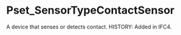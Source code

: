 # Pset_SensorTypeContactSensor

A device that senses or detects contact. HISTORY: Added in <!-- end of definition -->IFC4.
